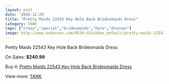 ```yaml
---
layout: post
date: '2016-12-29'
title: "Pretty Maids 22543 Key Hole Back Bridesmaids Dress"
category: TANK
tags: ["crazy","special","bridesmaids","hole","dresses"]
image: http://www.eudances.com/6534-thickbox_default/pretty-maids-22543-key-hole-back-bridesmaids-dress.jpg
---
```

Pretty Maids 22543 Key Hole Back Bridesmaids Dress

On Sales: **$240.99**
<a href="https://www.eudances.com/en/tank/2397-pretty-maids-22543-key-hole-back-bridesmaids-dress.html"><amp-img layout="responsive" width="600" height="600" src="//www.eudances.com/6534-thickbox_default/pretty-maids-22543-key-hole-back-bridesmaids-dress.jpg" alt="Pretty Maids 22543 Key Hole Back Bridesmaids Dress 0" /></a>
<a href="https://www.eudances.com/en/tank/2397-pretty-maids-22543-key-hole-back-bridesmaids-dress.html"><amp-img layout="responsive" width="600" height="600" src="//www.eudances.com/6535-thickbox_default/pretty-maids-22543-key-hole-back-bridesmaids-dress.jpg" alt="Pretty Maids 22543 Key Hole Back Bridesmaids Dress 1" /></a>

Buy it: [Pretty Maids 22543 Key Hole Back Bridesmaids Dress](https://www.eudances.com/en/tank/2397-pretty-maids-22543-key-hole-back-bridesmaids-dress.html "Pretty Maids 22543 Key Hole Back Bridesmaids Dress")

View more: [TANK](https://www.eudances.com/en/28-tank "TANK")